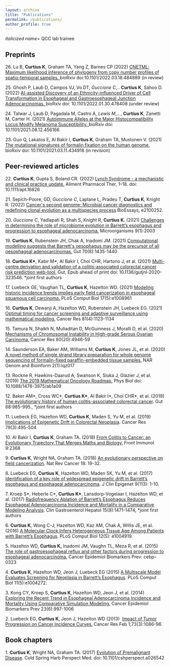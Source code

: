 ```yaml
---
layout: archive
title: "Publications"
permalink: /publications/
author_profile: true
---
```

<i>italicized name</i>= QCC lab trainee
<h2>Preprints</h2>
<p>26.  Lu B, <strong>Curtius K</strong>, Graham TA, Yang Z, Barnes CP (2022) <a href="https://www.biorxiv.org/content/10.1101/2022.03.18.484889v1" target="_blank"> CNETML: Maximum likelihood inference of phylogeny from copy number profiles of spatio-temporal samples. </a> bioRxiv doi:10.1101/2022.03.18.484889 (in review)
<p>25.  Ghosh P, Laub D, Campos VJ, Vo DT, <i>Guccione C</i>,.. <strong>Curtius K</strong>, Sahoo D. (2022) <a href="https://www.biorxiv.org/content/10.1101/2022.01.30.478408v2.abstract" target="_blank"> AI-assisted Discovery of an Ethnicity-influenced Driver of Cell Transformation in Esophageal and Gastroesophageal Junction Adenocarcinomas. </a> bioRxiv doi: 10.1101/2022.01.30.478408 (under review)
<p>24.  Talwar J, Laub D, Pagadala M, Castro A, <i>Lewis M</i>,..., <strong>Curtius K</strong>, Zanetti M, Carter H. (2021) <a href="https://www.biorxiv.org/content/10.1101/2021.08.12.456166v1.abstract" target="_blank"> Autoimmune Alleles at the Major Histocompatibility Locus Modify Melanoma Susceptibility. </a> bioRxiv doi: 10.1101/2021.08.12.456166
<p>23.  Guo Q, Lakatos E, Al Bakir I, <strong>Curtius K</strong>, Graham TA, Mustonen V. (2021) <a href="https://www.biorxiv.org/content/10.1101/2021.03.11.434918v1" target="_blank"> The mutational signatures of formalin fixation on the human genome.</a> bioRxiv doi: 10.1101/2021.03.11.434918 (in revision)

<h2>Peer-reviewed articles</h2>
<p>22. <strong>Curtius K</strong>, Gupta S, Boland CR. (2022) <a href="https://onlinelibrary.wiley.com/doi/abs/10.1111/apt.16826" target="_blank">  Lynch Syndrome - a mechanistic and clinical practice update.</a> Aliment Pharmacol Ther, 1–18. doi: 10.1111/apt.16826
<p>21. Sepich-Poore, GD, <i>Guccione C</i>, Laplane L, Pradeu T,  <strong>Curtius K</strong>, Knight R. (2022) <a href="https://doi.org/10.1002/bies.202100252" target="_blank"> Cancer's second genome: Microbial cancer diagnostics and redefining clonal evolution as a multispecies process</a> BioEssays, e2100252.
<p>20. <i>Guccione C</i>, Yadlapati R, Shah S, Knight R, <strong>Curtius K</strong>. (2021) <a href="https://www.mdpi.com/2076-2607/9/10/2003" target="_blank"> Challenges in determining the role of microbiome evolution in Barrett’s esophagus and progression to esophageal adenocarcinoma.</a> Microorganisms 9(1):2003
<p>19. <strong>Curtius K</strong>, Rubenstein JH, Chak A, Inadomi JM. (2021) <a href="https://gut.bmj.com/content/70/8/1435.long" target="_blank"> Computational modelling suggests that Barrett's oesophagus may be the precursor of all oesophageal adenocarcinomas.</a> Gut 70(8):1435-1440
</p><p>18. <strong>Curtius K*</strong>, Kabir M*, Al Bakir I, Choi CHR, Hartono J, et al. (2021) <a href="https://gut.bmj.com/content/early/2021/05/13/gutjnl-2020-323546.abstract" target="_blank"> Multi-centre derivation and validation of a colitis-associated colorectal cancer risk prediction web-tool.</a> Gut, Epub ahead of print doi: 10.1136/gutjnl-2020-323546. *joint first authors 
</p><p>17. Luebeck GE, Vaughan TL, <strong>Curtius K</strong>, Hazelton WD. (2021) <a href="https://journals.plos.org/ploscompbiol/article?id=10.1371/journal.pcbi.1008961" target="_blank"> Modeling historic incidence trends implies early field cancerization in esophageal squamous cell carcinoma.</a> PLoS Comput Biol 17(5):e1008961
</p><p>16. <strong>Curtius K</strong>, Dewanji A, Hazelton WD, Rubenstein JH, Luebeck EG. (2021) <a href="https://cancerres.aacrjournals.org/content/81/4/1123.short" target="_blank"> Optimal timing for cancer screening and adaptive surveillance using mathematical modeling.</a> Cancer Res 81(4):1123-1134 
</p><p>15. Tamura N, Shaikh N, Muliaditan D, McGuinness J, Moralli D, et al. (2020) <a href="https://cancerres.aacrjournals.org/content/80/22/4946.long" target="_blank">Mechanisms of Chromosomal Instability in High-grade Serous Ovarian Carcinoma.</a> Cancer Res 80(20):4946-59</p>
<p>14. Saunderson EA, Baker AM, Williams M, <strong>Curtius K</strong>,  Jones JL, et al. (2020) <a href="https://academic.oup.com/nargab/article/2/1/lqz017/5678524" target="_blank">A novel method of single strand library preparation for whole genome sequencing of formalin-fixed paraffin-embedded tissue samples.</a> NAR Genom and Bioinform 2(1):lqz017
</p><p>13.  Rockne R, Hawkins-Daarud A, Swanson K, Sluka J, Glazier J, et al. (2019)  <a href="https://iopscience.iop.org/article/10.1088/1478-3975/ab1a09/meta" target="_blank">The 2019 Mathematical Oncology Roadmap.</a> Phys Biol doi: 10.1088/1478-3975/ab1a09 
</p><p>12.  Baker AM*, Cross WC*, <strong>Curtius K*</strong>, Al Bakir I*, Choi CHR*, et al. (2019)  <a href="https://gut.bmj.com/content/68/6/985.abstract" target="_blank">The evolutionary history of human colitis-associated colorectal cancer</a>. Gut 68:985-995.,  *joint first authors
</p><p>11.  Luebeck EG, Hazelton WD, <strong>Curtius K</strong>, Maden S, Yu M, et al. (2019) <a href="http://cancerres.aacrjournals.org/content/early/2018/12/19/0008-5472.CAN-18-1682.full-text.pdf" target="_blank">Implications of Epigenetic Drift in Colorectal Neoplasia</a>. Cancer Res 79(3):495-504
</p><p>10.  Al Bakir I, <strong>Curtius K</strong>, Graham TA. (2018) <a href="https://www.frontiersin.org/articles/10.3389/fimmu.2018.02368/full" target="_blank">From Colitis to Cancer: an Evolutionary Trajectory That Merges Maths and Biology.</a> Front Immunol 9:2368
</p><p>9.  <strong>Curtius K</strong>, Wright NA, Graham TA. (2018) <a href="https://www.nature.com/articles/nrc.2017.102" target="_blank">An evolutionary perspective on field cancerization</a>. Nat Rev Cancer 18: 19-32.
</p><p>8.  Luebeck EG, <strong>Curtius K</strong>, Hazelton WD, Maden SK, Yu M, et al. (2017) <a href="https://clinicalepigeneticsjournal.biomedcentral.com/articles/10.1186/s13148-017-0409-4" target="_blank">Identification of a key role of widespread epigenetic drift in Barrett’s esophagus and esophageal adenocarcinoma</a>. J Clin Epigenet 9(113): 1-10. </p>
<p>7. Kroep S*, Heberle C*, <strong>Curtius K*</strong>,  Lansdorp-Vogelaar I, Hazelton WD, et al. (2017) <a href="https://www.gastrojournal.org/article/S1542-3565(17)30019-8/abstract" target="_blank">Radiofrequency Ablation of Barrett’s Esophagus Reduces Esophageal Adenocarcinoma Incidence and Mortality in a Comparative Modeling Analysis</a>. Clin Gastroenterol Hepatol 15(9):1471-1474, *joint first authors</p>
<p>6. <strong>Curtius K</strong>, Wong C-J, Hazelton WD, Kaz AM, Chak A, Willis JE, et al. (2016) <a href="http://journals.plos.org/ploscompbiol/article?id=10.1371/journal.pcbi.1004919" target="_blank">A Molecular Clock Infers Heterogeneous Tissue Age Among Patients with Barrett’s Esophagus</a>. PLoS Comput Biol 12(5): e1004919. </p>
<p>5. Hazelton WD, <strong>Curtius K,</strong> Inadomi JM, Vaughn TL, Meza R, et al. (2015) <a href="http://cebp.aacrjournals.org/content/early/2015/06/10/1055-9965.EPI-15-0323-T" target="_blank">The role of gastroesophageal reflux and other factors during progression to esophageal adenocarcinoma.</a> Cancer Epidemiol Biomarkers Prev: cebp–0323<br/></p>
<p>4. <strong>Curtius K</strong>, Hazelton WD, Jeon J, Luebeck EG (2015) <a href="http://journals.plos.org/ploscompbiol/article?id=10.1371/journal.pcbi.1004272" target="_blank">A Multiscale Model Evaluates Screening for Neoplasia in Barrett’s Esophagus</a>. PLoS Comput Biol 11(5):e1004272. </p>
<p>3. Kong CY, Kroep S, <strong>Curtius K</strong>, Hazelton WD, Jeon J, et al. (2014) <a href="http://cebp.aacrjournals.org/content/23/6/997.long" target="_blank">Exploring the Recent Trend in Esophageal Adenocarcinoma Incidence and Mortality Using Comparative Simulation Modeling.</a> Cancer Epidemiol Biomarkers Prev 23(6):997-1006</p>
<p>2. Luebeck EG, <strong>Curtius K</strong>, Jeon J, Hazelton WD (2013)  <a href="http://cancerres.aacrjournals.org/cgi/pmidlookup?view=long&amp;pmid=23054397" target="_blank">Impact of Tumor Progression on Cancer Incidence Curves.</a> Cancer Res Feb 1;73(3):1086-96</p>

<h2>Book chapters</h2>

<p>1.  <strong>Curtius K</strong>, Wright NA, Graham TA. (2017) <a href="http://perspectivesinmedicine.cshlp.org/content/early/2017/05/09/cshperspect.a026542.abstract" target="_blank">Evolution of Premalignant Disease</a>. Cold Spring Harb Perspect Med. doi: 10.1101/cshperspect.a026542 </p>


